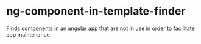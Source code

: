 # ng-component-in-template-finder
Finds components in an angular app that are not in use in order to facilitate app maintenance
